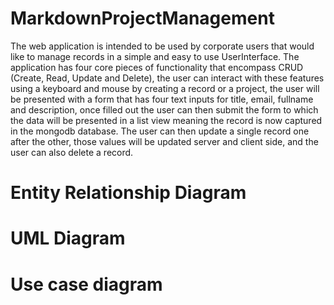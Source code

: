 # MarkdownProjectManagement

The web application is intended to be used by corporate users that would like to manage records in a simple and easy to use UserInterface. The application has four core pieces of functionality that encompass CRUD (Create, Read, Update and Delete), the user can interact with these features using a keyboard and mouse by creating a record or a project, the user will be presented with a form that has four text inputs for title, email, fullname and description, once filled out the user can then submit the form to which the data will be presented in a list view meaning the record is now captured in the mongodb database. The user can then update a single record one after the other, those values will be updated server and client side, and the user can also delete a record. 

# Entity Relationship Diagram

# UML Diagram

# Use case diagram




